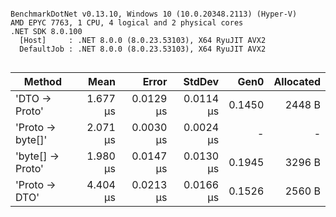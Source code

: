 ```

BenchmarkDotNet v0.13.10, Windows 10 (10.0.20348.2113) (Hyper-V)
AMD EPYC 7763, 1 CPU, 4 logical and 2 physical cores
.NET SDK 8.0.100
  [Host]     : .NET 8.0.0 (8.0.23.53103), X64 RyuJIT AVX2
  DefaultJob : .NET 8.0.0 (8.0.23.53103), X64 RyuJIT AVX2


```
| Method           | Mean     | Error     | StdDev    | Gen0   | Allocated |
|----------------- |---------:|----------:|----------:|-------:|----------:|
| &#39;DTO → Proto&#39;    | 1.677 μs | 0.0129 μs | 0.0114 μs | 0.1450 |    2448 B |
| &#39;Proto → byte[]&#39; | 2.071 μs | 0.0030 μs | 0.0024 μs |      - |         - |
| &#39;byte[] → Proto&#39; | 1.980 μs | 0.0147 μs | 0.0130 μs | 0.1945 |    3296 B |
| &#39;Proto → DTO&#39;    | 4.404 μs | 0.0213 μs | 0.0166 μs | 0.1526 |    2560 B |
